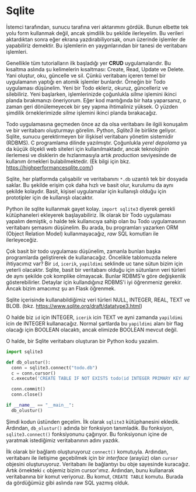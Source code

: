 # Sqlite

İstemci tarafından, sunucu tarafına veri aktarımını gördük. Bunun elbette tek yolu form kullanmak değil, ancak şimdilik bu şekilde ilerleyelim. Bu verileri aktardıktan sonra eğer ekrana yazdırabiliyorsak, onun üzerinde işlemler de yapabiliriz demektir. Bu işlemlerin en yaygınlarından bir tanesi de veritabanı işlemleri. 

Genellikle tüm tutorialların ilk başladığı yer **CRUD** uygulamalarıdır. Bu kısaltma aslında şu kelimelerin kısaltması: Create, Read, Update ve Delete. Yani oluştur, oku, güncelle ve sil. Çünkü veritabanı içeren temel bir uygulamanın yaptığı en atomik işlemler bunlardır. Örneğin bir Todo uygulaması düşünelim. Yeni bir Todo ekleriz, okuruz, güncelleriz ve silebiliriz. Yeni başlarken, işlemlerinizde çoğunlukla *silme* işlemini ikinci planda bırakmanızı öneriyorum. Eğer kod mantığında bir hata yaparsanız, o zaman geri dönülemeyecek bir şey yapma ihtimaliniz yüksek. O yüzden şimdilik örneklerimizde *silme* işlemini ikinci planda bırakacağız.

Todo uygulamasına geçmeden önce az da olsa veritabanı ile ilgili konuşalım ve bir veritabanı oluşturmayı görelim. Python, *Sqlite3* ile birlikte geliyor. Sqlite, sunucu gerektirmeyen bir ilişkisel veritabanı yönetim sistemidir (RDBMS). C programlama dilinde yazılmıştır. Çoğunlukla *yerel depolama* ya da küçük ölçekli web siteleri için kullanılmaktadır, ancak teknolojinin ilerlemesi ve disklerin de hızlanmasıyla artık *production* seviyesinde de kullanım örnekleri bulabilmektedir. (Ek bilgi için bkz. https://highperformancesqlite.com/)

Sqlite, her platformda çalışabilir ve veritabanını `*.db` uzantılı tek bir dosyada saklar. Bu şekilde erişim çok daha hızlı ve basit olur, kurulumu da aynı şekilde kolaydır. Basit, kişisel uygulamalar için kullanışlı olduğu için prototipler için de kullanışlı olacaktır. 

Python ile sqlite kullanmak gayet kolay. `import sqlite3` diyerek gerekli kütüphaneleri ekleyerek başlayabiliriz. İlk olarak bir Todo uygulaması yapalım demiştik, o halde tek kullanıcıya sahip olan bu Todo uygulamasının veritabanı şemasını düşünelim. Bu arada, bu programları yazarken ORM (Object Relation Model) kullanmayacağız, *raw* SQL komutları ile ilerleyeceğiz.

Çok basit bir todo uygulaması düşünelim, zamanla bunları başka programlarda geliştirerek de kullanacağız. Öncelikle tablomuzda nelere ihtiyacımız var? Bir `id`, `icerik`, `yapildimi` seklinde uc tane sütun bizim için yeterli olacaktır. Sqlite, basit bir veritabanı olduğu için sütunların veri türleri de aynı şekilde çok komplike olmayacak. Bunlar RDBMS'e göre değişkenlik gösterebilirler. Detaylar için kullandığınız RDBMS'i iyi öğrenmeniz gerekir. Ancak bizim amacımız şu an Flask öğrenmek.

Sqlite içerisinde kullanabildiğimiz veri türleri NULL, INTEGER, REAL, TEXT ve BLOB. (bkz. https://www.sqlite.org/draft/datatype3.html)

O halde biz `id` için INTEGER, `icerik` icin TEXT ve ayni zamanda `yapildimi` icin de INTEGER kullanacağız. Normal şartlarda bu `yapildimi` alanı bir flag olacağı için BOOLEAN olacaktı, ancak elimizde BOOLEAN mevcut değil.

O halde, bir Sqlite veritabanı oluşturan bir Python kodu yazalım.

```python
import sqlite3

def db_olustur():
  conn = sqlite3.connect("todo.db")
  c = conn.cursor()
  c.execute('CREATE TABLE IF NOT EXISTS todo(id INTEGER PRIMARY KEY AUTOINCREMENT, icerik TEXT NOT NULL, yapildimi INTEGER NOT NULL DEFAULT 0)')

  conn.commit()
  conn.close()

if __name__ == "__main__":
  db_olustur()
```

Şimdi kodun üstünden geçelim. İlk olarak `sqlite3` kütüphanesini ekledik. Ardından, `db_olustur()` adında bir fonksiyon tanımladık. Bu fonksiyon, `sqlite3.connect()` fonksiyonunu çağırıyor. Bu fonksiyonun içine de yaratmak istediğimiz veritabanının adını yazdık. 

İlk olarak bir bağlantı oluşturuyoruz `connect()` komutuyla. Ardından, veritabanı ile iletişime geçebilmek için bir *interface* (arayüz) olan `cursor` objesini oluşturuyoruz. Veritabanı ile bağlantıyı bu obje sayesinde kuracağız. Artık örnekteki `c` objemiz bizim cursor'ımız. Ardından, bunu kullanarak veritabanına bir komut veriyoruz. Bu komut, `CREATE TABLE` komutu. Burada da gördüğümüz gibi aslında raw SQL yazmış olduk.

